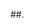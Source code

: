 ##.

<!--
**StefBliz/StefBliz** is a ✨ _special_ ✨ repository because its `README.md` (this file) appears on your GitHub profile.

Here are some ideas to get you started:

- 🔭 I’m student
- 🌱 I’m currently learning phisics:))
- 💬 Ask me about everything
-->
